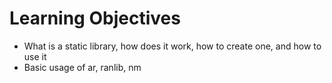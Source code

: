 # Learning Objectives 

* What is a static library, how does it work, how to create one, and how to use it
* Basic usage of ar, ranlib, nm
